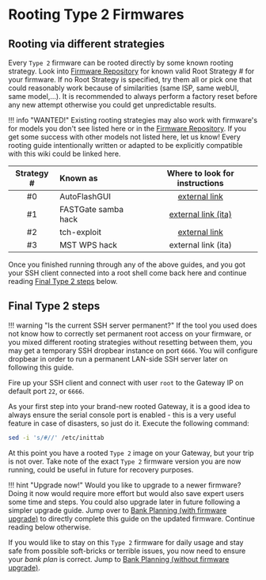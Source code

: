 # Rooting Type 2 Firmwares

## Rooting via different strategies

Every `Type 2` firmware can be rooted directly by some known rooting strategy. Look into [Firmware Repository](../../Repository/) for known valid Root Strategy # for your firmware. If no Root Strategy is specified, try them all or pick one that could reasonably work because of similarities (same ISP, same webUI, same model,...). It is recommended to always perform a factory reset before any new attempt otherwise you could get unpredictable results.

!!! info "WANTED!"
    Existing rooting strategies may also work with firmware's for models you don't see listed here or in the [Firmware Repository](../../Repository/). If you get some success with other models not listed here, let us know! Every rooting guide intentionally written or adapted to be explicitly compatible with this wiki could be linked here.

 | Strategy # | Known as            | Where to look for instructions |
 |:----------:|:--------------------|:------------------------------:|
 | #0         | AutoFlashGUI        | [external link](https://github.com/mswhirl/autoflashgui) |
 | #1         | FASTGate samba hack | [external link (ita)](https://www.ilpuntotecnico.com/forum/index.php?topic=80598) |
 | #2         | tch-exploit         | [external link](https://github.com/BoLaMN/tch-exploit) |
 | #3         | MST WPS hack        | external link (ita) |

Once you finished running through any of the above guides, and you got your SSH client connected into a root shell come back here and continue reading [Final Type 2 steps](#final-type-2-steps) below.

## Final Type 2 steps

!!! warning "Is the current SSH server permanent?"
    If the tool you used does not know how to correctly set permanent root access on your firmware, or you mixed different rooting strategies without resetting between them, you may get a temporary SSH dropbear instance on port `6666`. You will configure dropbear in order to run a permanent LAN-side SSH server later on following this guide.

Fire up your SSH client and connect with user `root` to the Gateway IP on default port `22`, or `6666`.

As your first step into your brand-new rooted Gateway, it is a good idea to always ensure the serial console port is enabled - this is a very useful feature in case of disasters, so just do it. Execute the following command:

```bash
sed -i 's/#//' /etc/inittab
```

At this point you have a rooted `Type 2` image on your Gateway, but your trip is not over. Take note of the exact `Type 2` firmware version you are now running, could be useful in future for recovery purposes.

!!! hint "Upgrade now!"
    Would you like to upgrade to a newer firmware? Doing it now would require more effort but would also save expert users some time and steps. You could also upgrade later in future following a simpler upgrade guide. Jump over to [Bank Planning (with firmware upgrade)](../PostRoot/#bank-planning-with-firmware-upgrade) to directly complete this guide on the updated firmware. Continue reading below otherwise.

If you would like to stay on this `Type 2` firmware for daily usage and stay safe from possible soft-bricks or terrible issues, you now need to ensure your *bank plan* is correct. Jump to [Bank Planning (without firmware upgrade)](../PostRoot/#bank-planning-without-firmware-upgrade).
